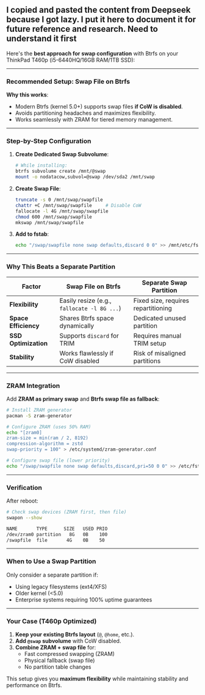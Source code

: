 I copied and pasted the content from Deepseek because I got lazy. I put it here to document it for future reference and research. Need to understand it first
---

Here's the **best approach for swap configuration** with Btrfs on your ThinkPad T460p (i5-6440HQ/16GB RAM/1TB SSD):

---

### **Recommended Setup: Swap File on Btrfs**
**Why this works**:
- Modern Btrfs (kernel 5.0+) supports swap files **if CoW is disabled**.
- Avoids partitioning headaches and maximizes flexibility.
- Works seamlessly with ZRAM for tiered memory management.

---

### **Step-by-Step Configuration**
1. **Create Dedicated Swap Subvolume**:
   ```bash
   # While installing:
   btrfs subvolume create /mnt/@swap
   mount -o nodatacow,subvol=@swap /dev/sda2 /mnt/swap
   ```

2. **Create Swap File**:
   ```bash
   truncate -s 0 /mnt/swap/swapfile
   chattr +C /mnt/swap/swapfile     # Disable CoW
   fallocate -l 4G /mnt/swap/swapfile
   chmod 600 /mnt/swap/swapfile
   mkswap /mnt/swap/swapfile
   ```

3. **Add to fstab**:
   ```bash
   echo "/swap/swapfile none swap defaults,discard 0 0" >> /mnt/etc/fstab
   ```

---

### **Why This Beats a Separate Partition**
| **Factor**          | Swap File on Btrfs                          | Separate Swap Partition      |
|----------------------|---------------------------------------------|-------------------------------|
| **Flexibility**      | Easily resize (e.g., `fallocate -l 8G ...`) | Fixed size, requires repartitioning |
| **Space Efficiency** | Shares Btrfs space dynamically              | Dedicated unused partition    |
| **SSD Optimization** | Supports `discard` for TRIM                 | Requires manual TRIM setup    |
| **Stability**        | Works flawlessly if CoW disabled            | Risk of misaligned partitions |

---

### **ZRAM Integration**
Add **ZRAM as primary swap** and **Btrfs swap file as fallback**:
```bash
# Install ZRAM generator
pacman -S zram-generator

# Configure ZRAM (uses 50% RAM)
echo "[zram0]
zram-size = min(ram / 2, 8192)
compression-algorithm = zstd
swap-priority = 100" > /etc/systemd/zram-generator.conf

# Configure swap file (lower priority)
echo "/swap/swapfile none swap defaults,discard,pri=50 0 0" >> /etc/fstab
```

---

### **Verification**
After reboot:
```bash
# Check swap devices (ZRAM first, then file)
swapon --show

NAME       TYPE      SIZE   USED PRIO
/dev/zram0 partition   8G   0B    100
/swapfile  file       4G    0B    50
```

---

### **When to Use a Swap Partition**
Only consider a separate partition if:
- Using legacy filesystems (ext4/XFS)
- Older kernel (<5.0)
- Enterprise systems requiring 100% uptime guarantees

---

### **Your Case (T460p Optimized)**
1. **Keep your existing Btrfs layout** (`@`, `@home`, etc.).
2. **Add `@swap` subvolume** with CoW disabled.
3. **Combine ZRAM + swap file** for:
   - Fast compressed swapping (ZRAM)
   - Physical fallback (swap file)
   - No partition table changes

This setup gives you **maximum flexibility** while maintaining stability and performance on Btrfs.

